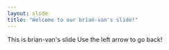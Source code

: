 ```yaml
---
layout: slide
title: "Welcome to our brian-van's slide!"
---
```

This is brian-van's slide
Use the left arrow to go back!
